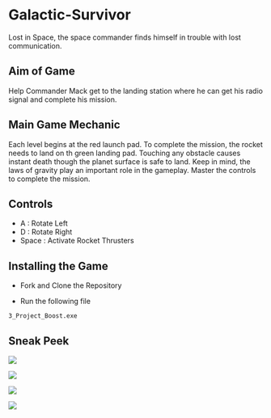 # Galactic-Survivor
 
Lost in Space, the space commander finds himself in trouble with lost communication.

## Aim of Game

Help Commander Mack get to the landing station where he can get his radio signal and complete his mission.

## Main Game Mechanic

Each level begins at the red launch pad. To complete the mission, the rocket needs to land on th green landing pad. Touching any obstacle causes instant death though the planet surface is safe to land. Keep in mind, the laws of gravity play an important role in the gameplay. Master the controls to complete the mission.

## Controls

* A : Rotate Left
* D : Rotate Right
* Space : Activate Rocket Thrusters

## Installing the Game

* Fork and Clone the Repository

* Run the following file
```
3_Project_Boost.exe
```


## Sneak Peek


![](https://omisha99.github.io/Galactic-Survivor/Gallery/1.JPG)

![](https://omisha99.github.io/Galactic-Survivor/Gallery/2.JPG)

![](https://omisha99.github.io/Galactic-Survivor/Gallery/3.png)

![](https://omisha99.github.io/Galactic-Survivor/Gallery/4.PNG)
